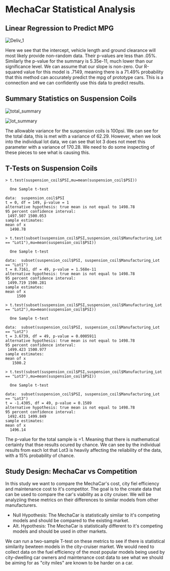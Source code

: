 # MechaCar Statistical Analysis

## Linear Regression to Predict MPG

![Deliv_1](https://user-images.githubusercontent.com/108296899/198038458-7c396eba-4071-4d3e-9921-94a14c1961d9.png)

Here we see that the intercept, vehicle length and ground clearance will most likely provide non-random data. Their p-values are less than .05%. Similarly the p-value for the summary is 5.35e-11, much lower than our significance level. We can assume that our slope is non-zero. Our R-squared value for this model is .7149, meaning there is a 71.49% probability that this method can accurately predict the mpg of prototype cars. This is a connection and we can confidently use this data to predict results.


## Summary Statistics on Suspension Coils

![total_summary](https://user-images.githubusercontent.com/108296899/198046340-f4a961b7-b010-414f-a4fc-52d42ee1053b.png)

![lot_summary](https://user-images.githubusercontent.com/108296899/198046357-1baae0e4-d008-49a8-96ff-dbb0ad8b36ab.png)

The allowable variance for the suspension coils is 100psi. We can see for the total data, this is met with a variance of 62.29. However, when we look into the individual lot data, we can see that lot 3 does not meet this parameter with a variance of 170.28. We need to do some inspecting of these pieces to see what is causing this.

## T-Tests on Suspension Coils

    > t.test(suspension_coil$PSI,mu=mean(suspension_coil$PSI))

      One Sample t-test

    data:  suspension_coil$PSI
    t = 0, df = 149, p-value = 1
    alternative hypothesis: true mean is not equal to 1498.78
    95 percent confidence interval:
     1497.507 1500.053
    sample estimates:
    mean of x
      1498.78

    > t.test(subset(suspension_coil$PSI,suspension_coil$Manufacturing_Lot == "Lot1"),mu=mean(suspension_coil$PSI))

      One Sample t-test

    data:  subset(suspension_coil$PSI, suspension_coil$Manufacturing_Lot == "Lot1")
    t = 8.7161, df = 49, p-value = 1.568e-11
    alternative hypothesis: true mean is not equal to 1498.78
    95 percent confidence interval:
     1499.719 1500.281
    sample estimates:
    mean of x 
         1500 

    > t.test(subset(suspension_coil$PSI,suspension_coil$Manufacturing_Lot == "Lot2"),mu=mean(suspension_coil$PSI))

      One Sample t-test

    data:  subset(suspension_coil$PSI, suspension_coil$Manufacturing_Lot == "Lot2")
    t = 3.6739, df = 49, p-value = 0.0005911
    alternative hypothesis: true mean is not equal to 1498.78
    95 percent confidence interval:
     1499.423 1500.977
    sample estimates:
    mean of x 
       1500.2 

    > t.test(subset(suspension_coil$PSI,suspension_coil$Manufacturing_Lot == "Lot3"),mu=mean(suspension_coil$PSI))

      One Sample t-test

    data:  subset(suspension_coil$PSI, suspension_coil$Manufacturing_Lot == "Lot3")
    t = -1.4305, df = 49, p-value = 0.1589
    alternative hypothesis: true mean is not equal to 1498.78
    95 percent confidence interval:
     1492.431 1499.849
    sample estimates:
    mean of x 
      1496.14

The p-value for the total sample is =1. Meaning that there is mathematical certainty that thse results ocured by chance.  We can see by the individual results from each lot that Lot3 is heavily affecting the reliability of the data, with a 15% probability of chance.

## Study Design: MechaCar vs Competition

In this study we want to compare the MechaCar's cost, city fiel efficiency and maintenance cost to it's competitor. The goal is to the create data that can be used to compare the car's viability as a city cruiser. We will be analyziing these metrics on their differences to similar models from other manufacturers.

- Null Hypothesis: The MechaCar is statistically similar to it's competing models and should be compared to the existing market.
- Alt. Hypothesis: The MechaCar is statistically different to it's competing models and should be used in other markets.

We can run a two-sample T-test on these metrics to see if there is statistical similarity bewteen models in the city-cruiser market. We would need to collect data on the fuel efficiency of the most popular models being used by city-dwelling car owners and maintenance cost data to see what we should be aiming for as "city miles" are known to be harder on a car.
